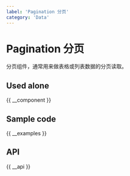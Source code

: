 ```yaml
---
label: 'Pagination 分页'
category: 'Data'
---
```


# Pagination 分页

分页组件，通常用来做表格或列表数据的分页读取。

## Used alone

{{ __component }}

## Sample code

{{ __examples }}

## API

{{ __api }}
